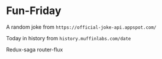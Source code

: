 # Fun-Friday

A random joke from `https://official-joke-api.appspot.com/`

Today in history from `history.muffinlabs.com/date`

Redux-saga
router-flux
